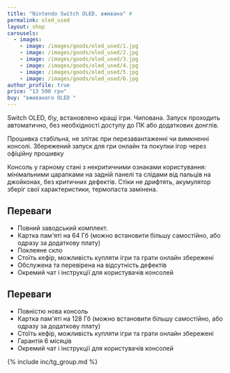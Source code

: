 ```yaml
---
title: "Nintendo Switch OLED, вживана" #
permalink: oled_used
layout: shop
carousels:
  - images: 
    - image: /images/goods/oled_used/1.jpg
    - image: /images/goods/oled_used/2.jpg
    - image: /images/goods/oled_used/3.jpg
    - image: /images/goods/oled_used/4.jpg
    - image: /images/goods/oled_used/5.jpg
    - image: /images/goods/oled_used/6.jpg
author_profile: true
price: "13 500 грн"
buy: "вживаного OLED "
---
```


Switch OLED, б\у, встановлено кращі ігри. Чипована. Запуск проходить автоматично, без необхідності доступу до ПК або додаткових донглів.

Прошивка стабільна, не злітає при перезавантаженні чи вимкненні консолі. Збережений запуск для гри онлайн та покупки ігор через офіційну прошивку

Консоль у гарному стані з некритичними ознаками користування: мінімальними царапками на задній панелі та слідами від пальців на джойконах, без критичних дефектів. Стіки не дрифтять, акумулятор зберіг свої характеристики, термопаста замінена.

## Переваги
- Повний заводський комплект.
- Картка пам'яті на 64 Гб (можно встановити більшу самостійно, або одразу за додаткову плату)
- Поклеяне скло
- Стоїть кефір, можливість купляти ігри та грати онлайн збережені
- Обслужена та перевірена на відсутність дефектів
- Окремий чат і інструкції для користувачів консолей

## Переваги
- Повністю нова консоль
- Картка пам'яті на 128 Гб (можно встановити більшу самостійно, або одразу за додаткову плату)
- Стоїть кефір, можливість купляти ігри та грати онлайн збережені
- Гарантія 6 місяців
- Окремий чат і інструкції для користувачів консолей

{% include inc/tg_group.md %}